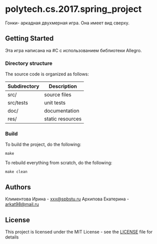 # polytech.cs.2017.spring_project
Гонки- аркадная двухмерная игра. Она имеет вид сверху.


## Getting Started
Эта игра написана на #С с использованием библиотеки Allegro.
### Directory structure
The source code is organized as follows:

Subdirectory | Description
-------------|-------------------
src/         | source files 
src/tests    | unit tests 
doc/         | documentation 
res/         | static resources

### Build
To build the project, do the following:
````
make
````
To rebuild everything from scratch, do the following:
````
make clean
````

## Authors
Климентова Ирина - xxx@spbstu.ru
Архипова Екатерина - arkat98@mail.ru
## License
This project is licensed under the MIT License - see the [LICENSE](LICENSE) file for details
